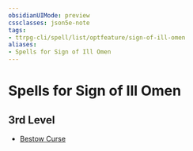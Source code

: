 ```yaml
---
obsidianUIMode: preview
cssclasses: json5e-note
tags:
- ttrpg-cli/spell/list/optfeature/sign-of-ill-omen
aliases:
- Spells for Sign of Ill Omen
---
```

# Spells for Sign of Ill Omen

## 3rd Level

- [Bestow Curse](/3-Mechanics/CLI/spells/bestow-curse-xphb.md "XPHB")